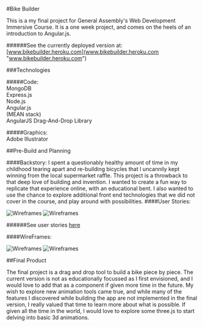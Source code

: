 #Bike Builder

This is a my final project for General Assembly's Web Development Immersive Course. It is a one week project, and comes on the heels of an introduction to Angular.js.

######See the currently deployed version at: [www.bikebuilder.heroku.com](www.bikebuilder.heroku.com  "www.bikebuilder.heroku.com")


###Technologies

#####Code:  
	MongoDB  
	Express.js  
	Node.js  
	Angular.js  
	(MEAN stack)  
	AngularJS Drag-And-Drop Library

#####Graphics:  
	Adobe Illustrator

##Pre-Build and Planning


####Backstory:
I spent a questionably healthy amount of time in my childhood tearing apart and re-building bicycles that I uncannily kept winning from the local supermarket raffle. This project is a throwback to that deep love of building and invention. I wanted to create a fun way to replicate that experience online, with an educational bent. I also wanted to use the chance to explore additional front end technologies that we did not cover in the course, and play around with possibilities. 
####User Stories:

![Wireframes](http://imgur.com/hvb9bpX "User Stories")
![Wireframes](http://imgur.com/Yy5hLzE "User Stories")

######See user stories [here](https://www.pivotaltracker.com/n/projects/1650761 "https://www.pivotaltracker.com/n/projects/1650761")

####WireFrames: 

![Wireframes](http://imgur.com/kTHVcj7 "Wire Frame")
![Wireframes](http://imgur.com/4NH4thj "Wire Frame")


##Final Product

The final project is a drag and drop tool to build a bike piece by piece. The current version is not as educationally focussed as I first envisioned, and I would love to add that as a component if given more time in the future. My wish to explore new animation tools came true, and while many of the features I discovered while building the app are not implemented in the final version, I really valued that time to learn more about what is possible. If given all the time in the world, I would love to explore some three.js to start delving into basic 3d animations. 

